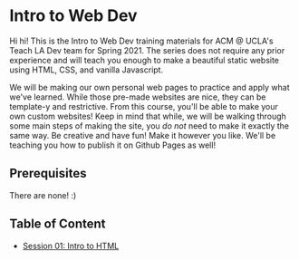 # Intro to Web Dev

Hi hi! This is the Intro to Web Dev training materials for ACM @ UCLA's Teach LA Dev team for Spring 2021. The series does not require any prior experience and will teach you enough to make a beautiful static website using HTML, CSS, and vanilla Javascript. 

We will be making our own personal web pages to practice and apply what we've learned. While those pre-made websites are nice, they can be template-y and restrictive. From this course, you'll be able to make your own custom websites! Keep in mind that while, we will be walking through some main steps of making the site, you *do not* need to make it exactly the same way. Be creative and have fun! Make it however you like. We'll be teaching you how to publish it on Github Pages as well!

## Prerequisites
There are none! :)

## Table of Content
 
- [Session 01: Intro to HTML](https://github.com/uclaacm/teach-la-dev-training-s21/tree/main/intro_to_web_dev/1_intro_to_html)